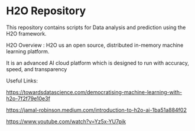 # H2O Repository
This repository contains scripts for Data analysis and prediction using the H2O framework.

H2O Overview :
H2O us an open source, distributed in-memory machine learning platform.

It is an advanced AI cloud platform which is designed to run with accuracy, speed, and transparency

Useful Links:

https://towardsdatascience.com/democratising-machine-learning-with-h2o-7f2f79e10e3f

https://jamal-robinson.medium.com/introduction-to-h2o-ai-1ba51a884f02

https://www.youtube.com/watch?v=Yz5x-YU7pik
